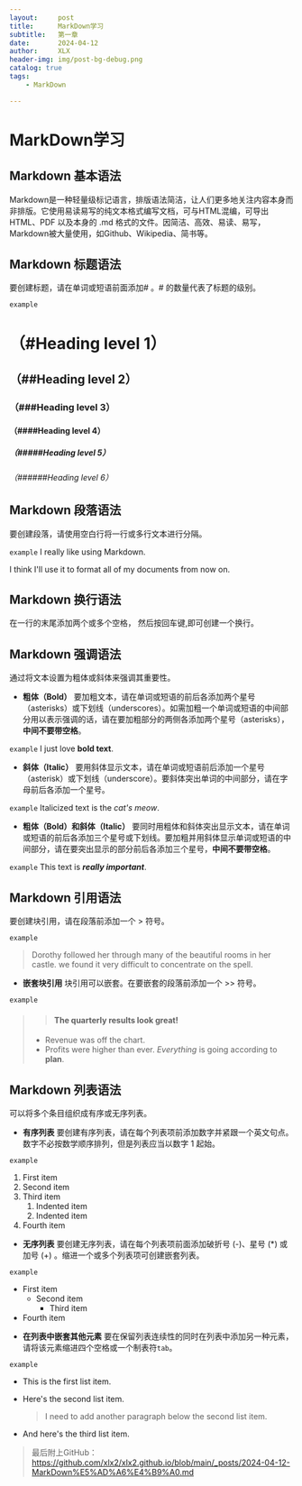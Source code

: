 ```yaml
---
layout:     post
title:      MarkDown学习
subtitle:   第一章
date:       2024-04-12
author:     XLX
header-img: img/post-bg-debug.png
catalog: true
tags:
    - MarkDown

---
```



# MarkDown学习


## Markdown 基本语法
Markdown是一种轻量级标记语言，排版语法简洁，让人们更多地关注内容本身而非排版。它使用易读易写的纯文本格式编写文档，可与HTML混编，可导出 HTML、PDF 以及本身的 .md 格式的文件。因简洁、高效、易读、易写，Markdown被大量使用，如Github、Wikipedia、简书等。

## Markdown 标题语法
要创建标题，请在单词或短语前面添加# 。# 的数量代表了标题的级别。

`example`
# （#Heading level 1）
## （##Heading level 2）
### （###Heading level 3）
#### （####Heading level 4）
##### （#####Heading level 5）
###### （######Heading level 6）

## Markdown 段落语法
要创建段落，请使用空白行将一行或多行文本进行分隔。

`example` I really like using Markdown.

I think I'll use it to format all of my documents from now on.

## Markdown 换行语法
在一行的末尾添加两个或多个空格，
然后按回车键,即可创建一个换行。

## Markdown 强调语法
通过将文本设置为粗体或斜体来强调其重要性。

- **粗体（Bold）**
要加粗文本，请在单词或短语的前后各添加两个星号（asterisks）或下划线（underscores）。如需加粗一个单词或短语的中间部分用以表示强调的话，请在要加粗部分的两侧各添加两个星号（asterisks），**中间不要带空格**。

`example` I just love **bold text**.

- **斜体（Italic）**
要用斜体显示文本，请在单词或短语前后添加一个星号（asterisk）或下划线（underscore）。要斜体突出单词的中间部分，请在字母前后各添加一个星号。

`example` Italicized text is the *cat's meow*.

- **粗体（Bold）和斜体（Italic）**
要同时用粗体和斜体突出显示文本，请在单词或短语的前后各添加三个星号或下划线。要加粗并用斜体显示单词或短语的中间部分，请在要突出显示的部分前后各添加三个星号，**中间不要带空格**。

`example` This text is ***really important***.

## Markdown 引用语法
要创建块引用，请在段落前添加一个 > 符号。

`example`
>Dorothy followed her through many of the beautiful rooms in her castle.
we found it very difficult to concentrate on the spell.
- **嵌套块引用**
块引用可以嵌套。在要嵌套的段落前添加一个 >> 符号。

`example`
>> #### The quarterly results look great!
>
> - Revenue was off the chart.
> - Profits were higher than ever.
> *Everything* is going according to **plan**.

## Markdown 列表语法
可以将多个条目组织成有序或无序列表。

- **有序列表**
要创建有序列表，请在每个列表项前添加数字并紧跟一个英文句点。数字不必按数学顺序排列，但是列表应当以数字 1 起始。

`example`
1. First item
2. Second item
3. Third item
    1. Indented item
    2. Indented item
4. Fourth item

- **无序列表**
要创建无序列表，请在每个列表项前面添加破折号 (-)、星号 (*) 或加号 (+) 。缩进一个或多个列表项可创建嵌套列表。

`example`
* First item
    * Second item
        * Third item
* Fourth item

- **在列表中嵌套其他元素**
要在保留列表连续性的同时在列表中添加另一种元素，请将该元素缩进四个空格或一个制表符`tab`。

`example`
*   This is the first list item.

*   Here's the second list item.
    >I need to add another paragraph below the second list item.
*   And here's the third list item.


>最后附上GitHub：<https://github.com/xlx2/xlx2.github.io/blob/main/_posts/2024-04-12-MarkDown%E5%AD%A6%E4%B9%A0.md>
